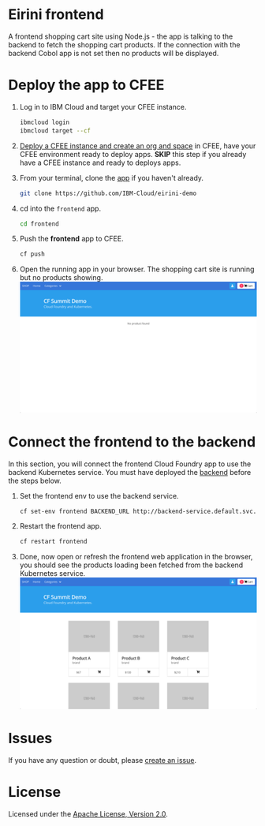 # Eirini frontend
A frontend shopping cart site using Node.js - the app is talking to the backend to fetch the shopping cart products. If the connection with the backend Cobol app is not set then no products will be displayed. 

# Deploy the app to CFEE

1. Log in to IBM Cloud and target your CFEE instance.

   ```bash
   ibmcloud login
   ibmcloud target --cf
   ```


1. [Deploy a CFEE instance and create an org and space](https://cloud.ibm.com/docs/tutorials?topic=solution-tutorials-isolated-cloud-foundry-enterprise-apps) in CFEE, have your CFEE environment ready to deploy apps. **SKIP** this step if you already have a CFEE instance and ready to deploys apps.

1. From your terminal, clone the [app](https://github.com/IBM-Cloud/eirini-demo) if you haven't already.

   ```bash
   git clone https://github.com/IBM-Cloud/eirini-demo
   ```

1. cd into the `frontend` app.

   ```bash
   cd frontend
   ```

1. Push the **frontend** app to CFEE.

   ```bash
   cf push
   ```

1. Open the running app in your browser. The shopping cart site is running but no products showing. ![](./MD-images/noProducts.png)

# Connect the frontend to the backend

In this section, you will connect the frontend Cloud Foundry app to use the backend Kubernetes service. You must have deployed the [backend](https://github.com/IBM-Cloud/eirini-demo/tree/master/backend) before the steps below. 

1. Set the frontend env to use the backend service.

   ```bash
   cf set-env frontend BACKEND_URL http://backend-service.default.svc.cluster.local:8080
   ```

1. Restart the frontend app.

   ```bash
   cf restart frontend
   ```

1. Done, now open or refresh the frontend web application in the browser, you should see the products loading been fetched from the backend Kubernetes service. ![](./MD-images/withProducts.png)

# Issues

If you have any question or doubt, please [create an issue](https://github.com/IBM-Cloud/eirini-demo/issues).


# License

Licensed under the [Apache License, Version 2.0](http://www.apache.org/licenses/LICENSE-2.0).